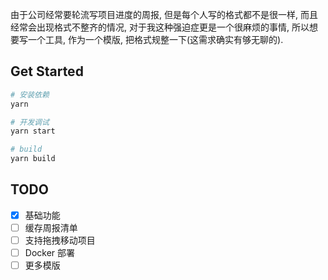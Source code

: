 由于公司经常要轮流写项目进度的周报, 但是每个人写的格式都不是很一样, 而且经常会出现格式不整齐的情况, 对于我这种强迫症更是一个很麻烦的事情, 所以想要写一个工具, 作为一个模版, 把格式规整一下(这需求确实有够无聊的).

## Get Started
```bash
# 安装依赖
yarn

# 开发调试
yarn start

# build
yarn build
```

## TODO
- [x] 基础功能
- [ ] 缓存周报清单
- [ ] 支持拖拽移动项目
- [ ] Docker 部署
- [ ] 更多模版